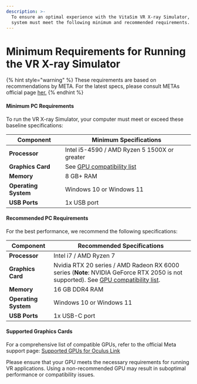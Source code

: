 ```yaml
---
description: >-
  To ensure an optimal experience with the VitaSim VR X-ray Simulator, your
  system must meet the following minimum and recommended requirements.
---
```


# Minimum Requirements for Running the VR X-ray Simulator

{% hint style="warning" %}
These requirements are based on recommendations by META. For the latest specs, please consult METAs official page [her.](https://www.meta.com/en-gb/help/quest/articles/headsets-and-accessories/oculus-link/requirements-quest-link/?srsltid=AfmBOopp-_K-pa4RlE9wkuWODc_nx2AlbqYjcW2r6l_rAM3EMrvQnIif)
{% endhint %}

#### **Minimum PC Requirements**

To run the VR X-ray Simulator, your computer must meet or exceed these baseline specifications:

| Component            | Minimum Specifications                                                                                                                                                                                      |
| -------------------- | ----------------------------------------------------------------------------------------------------------------------------------------------------------------------------------------------------------- |
| **Processor**        | Intel i5-4590 / AMD Ryzen 5 1500X or greater                                                                                                                                                                |
| **Graphics Card**    | See [GPU compatibility list](https://www.meta.com/en-gb/help/quest/articles/headsets-and-accessories/oculus-link/requirements-quest-link/?srsltid=AfmBOopp-_K-pa4RlE9wkuWODc_nx2AlbqYjcW2r6l_rAM3EMrvQnIif) |
| **Memory**           | 8 GB+ RAM                                                                                                                                                                                                   |
| **Operating System** | Windows 10 or Windows 11                                                                                                                                                                                    |
| **USB Ports**        | 1x USB port                                                                                                                                                                                                 |

#### **Recommended PC Requirements**

For the best performance, we recommend the following specifications:

| Component            | Recommended Specifications                                                                                                                                                                                                                                                                                          |
| -------------------- | ------------------------------------------------------------------------------------------------------------------------------------------------------------------------------------------------------------------------------------------------------------------------------------------------------------------- |
| **Processor**        | Intel i7 / AMD Ryzen 7                                                                                                                                                                                                                                                                                              |
| **Graphics Card**    | Nvidia RTX 20 series / AMD Radeon RX 6000 series (**Note**: NVIDIA GeForce RTX 2050 is not supported). See [GPU compatibility list](https://www.meta.com/en-gb/help/quest/articles/headsets-and-accessories/oculus-link/requirements-quest-link/?srsltid=AfmBOopp-_K-pa4RlE9wkuWODc_nx2AlbqYjcW2r6l_rAM3EMrvQnIif). |
| **Memory**           | 16 GB DDR4 RAM                                                                                                                                                                                                                                                                                                      |
| **Operating System** | Windows 10 or Windows 11                                                                                                                                                                                                                                                                                            |
| **USB Ports**        | 1x USB-C port                                                                                                                                                                                                                                                                                                       |

#### **Supported Graphics Cards**

For a comprehensive list of compatible GPUs, refer to the official Meta support page: [Supported GPUs for Oculus Link](https://www.meta.com/en-gb/help/quest/articles/headsets-and-accessories/oculus-link/requirements-quest-link/?srsltid=AfmBOopp-_K-pa4RlE9wkuWODc_nx2AlbqYjcW2r6l_rAM3EMrvQnIif)

Please ensure that your GPU meets the necessary requirements for running VR applications. Using a non-recommended GPU may result in suboptimal performance or compatibility issues.

